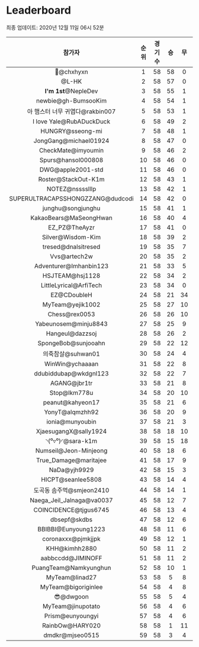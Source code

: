 # Leaderboard
최종 업데이트: 2020년 12월 11일 06시 52분




| 참가자 | 순위 | 경기수 | 승 | 무 | 패 | 승점 |
|:---:|:---:|:---:|:---:|:---:|:---:|:---:|
| 👑@chxhyxn | 1 | 58 | 58 | 0 | 0 | 174 |
| @L-HK | 2 | 58 | 57 | 0 | 1 | 171 |
| **I'm 1st**@NepleDev | 3 | 58 | 55 | 1 | 2 | 166 |
| newbie@gh-BumsooKim | 4 | 58 | 54 | 1 | 3 | 163 |
| 아 햄스터 너무 귀엽다@rakbin007 | 5 | 58 | 53 | 1 | 4 | 160 |
| I love Yale@RubADuckDuck | 6 | 58 | 49 | 2 | 7 | 149 |
| HUNGRY@sseong-mi | 7 | 58 | 48 | 1 | 9 | 145 |
| JongGang@michael01924 | 8 | 58 | 47 | 0 | 11 | 141 |
| CheckMate@imyoumin | 9 | 58 | 46 | 2 | 10 | 140 |
| Spurs@hansol000808 | 10 | 58 | 46 | 0 | 12 | 138 |
| DWG@apple2001-std | 11 | 58 | 46 | 0 | 12 | 138 |
| Roster@StackOut-K1m | 12 | 58 | 43 | 1 | 14 | 130 |
| NOTEZ@nsssslllp | 13 | 58 | 42 | 1 | 15 | 127 |
| SUPERULTRACAPSSHONGZZANG@dudcodi | 14 | 58 | 42 | 0 | 16 | 126 |
| junghu@songjunghu | 15 | 58 | 41 | 1 | 16 | 124 |
| KakaoBears@MaSeongHwan | 16 | 58 | 40 | 4 | 14 | 124 |
| EZ_PZ@TheAyzr | 17 | 58 | 41 | 0 | 17 | 123 |
| Silver@Wisdom-Kim | 18 | 58 | 39 | 2 | 17 | 119 |
| tresed@dnalsitresed | 19 | 58 | 35 | 7 | 16 | 112 |
| Vvs@artech2w | 20 | 58 | 35 | 2 | 21 | 107 |
| Adventurer@Imhanbin123 | 21 | 58 | 33 | 5 | 20 | 104 |
| HSJTEAM@hsj1128 | 22 | 58 | 34 | 2 | 22 | 104 |
| LittleLyrical@ArfiTech | 23 | 58 | 34 | 0 | 24 | 102 |
| EZ@CDoubleH | 24 | 58 | 21 | 34 | 3 | 97 |
| MyTeam@yejik1002 | 25 | 58 | 27 | 10 | 21 | 91 |
| Chess@rex0053 | 26 | 58 | 26 | 10 | 22 | 88 |
| Yabeunosem@minju8843 | 27 | 58 | 25 | 9 | 24 | 84 |
| Hangeul@dazzsoj | 28 | 58 | 26 | 2 | 30 | 80 |
| SpongeBob@sunjooahn | 29 | 58 | 22 | 12 | 24 | 78 |
| 의죽참살@suhwan01 | 30 | 58 | 24 | 4 | 30 | 76 |
| WinWin@ychaaaan | 31 | 58 | 22 | 8 | 28 | 74 |
| ddubiddubap@wkdgnl123 | 32 | 58 | 22 | 7 | 29 | 73 |
| AGANG@jbr1tr | 33 | 58 | 21 | 8 | 29 | 71 |
| Stop@lkm778u | 34 | 58 | 20 | 10 | 28 | 70 |
| peanut@kahyeon17 | 35 | 58 | 21 | 6 | 31 | 69 |
| YonyT@alqmzhh92 | 36 | 58 | 20 | 9 | 29 | 69 |
| ionia@munyoubin | 37 | 58 | 21 | 3 | 34 | 66 |
| XjaesugangX@sally1924 | 38 | 58 | 18 | 10 | 30 | 64 |
| ◝(⁰▿⁰)◜@sara-k1m | 39 | 58 | 15 | 18 | 25 | 63 |
| Numseil@Jeon-Minjeong | 40 | 58 | 18 | 6 | 34 | 60 |
| True_Damage@maritajee | 41 | 58 | 17 | 9 | 32 | 60 |
| NaDa@yjh9929 | 42 | 58 | 15 | 3 | 40 | 48 |
| HICPT@seanlee5808 | 43 | 58 | 14 | 4 | 40 | 46 |
| 도곡동 솜주먹@smjeon2410 | 44 | 58 | 14 | 1 | 43 | 43 |
| Naega_Jeil_Jalnaga@va0037 | 45 | 58 | 12 | 7 | 39 | 43 |
| COINCIDENCE@tjgus6745 | 46 | 58 | 13 | 4 | 41 | 43 |
| dbsepf@skdbs | 47 | 58 | 12 | 6 | 40 | 42 |
| BBIBBI@Eunyoung1223 | 48 | 58 | 11 | 6 | 41 | 39 |
| coronaxxx@pjmkjjpk | 49 | 58 | 12 | 1 | 45 | 37 |
| KHH@kimhh2880 | 50 | 58 | 11 | 2 | 45 | 35 |
| aabbccdd@JIMINOFF | 51 | 58 | 11 | 2 | 45 | 35 |
| PuangTeam@Namkyunghun | 52 | 58 | 10 | 1 | 47 | 31 |
| MyTeam@linad27 | 53 | 58 | 5 | 8 | 45 | 23 |
| MyTeam@bigoriginlee | 54 | 58 | 4 | 8 | 46 | 20 |
| 😎@dwgoon | 55 | 58 | 5 | 4 | 49 | 19 |
| MyTeam@jinupotato | 56 | 58 | 4 | 6 | 48 | 18 |
| Prism@eunyoungyi | 57 | 58 | 4 | 6 | 48 | 18 |
| RainbOw@HARY020 | 58 | 58 | 1 | 11 | 46 | 14 |
| dmdkr@mjseo0515 | 59 | 58 | 3 | 4 | 51 | 13 |